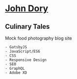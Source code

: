 # [John Dory](https://wonderful-booth-7f5bf9.netlify.com/)
## Culinary Tales

Mock food photography blog site

	- GatsbyJS
	- JavaScript/ES6
	- CSS
	- Responsive Design
	- SEO
	- GraphQL
	- Adobe XD
